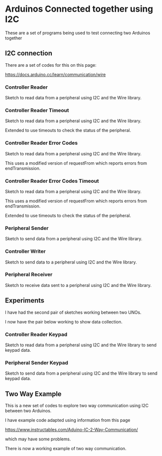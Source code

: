 # Arduinos Connected together using I2C

These are a set of programs being used to test connecting two Arduinos together

## I2C connection

There are a set of codes for this on this page:

https://docs.arduino.cc/learn/communication/wire

### Controller Reader

Sketch to read data from a peripheral using I2C and the Wire library.

### Controller Reader Timeout

Sketch to read data from a peripheral using I2C and the Wire library.

Extended to use timeouts to check the status of the peripheral.

### Controller Reader Error Codes

Sketch to read data from a peripheral using I2C and the Wire library.

This uses a modified version of requestFrom which reports errors from endTransmission.

### Controller Reader Error Codes Timeout

Sketch to read data from a peripheral using I2C and the Wire library.

This uses a modified version of requestFrom which reports errors from endTransmission.

Extended to use timeouts to check the status of the peripheral.

### Peripheral Sender

Sketch to send data from a peripheral using I2C and the Wire library.

### Controller Writer

Sketch to send data to a peripheral using I2C and the Wire library.

### Peripheral Receiver

Sketch to receive data sent to a peripheral using I2C and the Wire library.

## Experiments

I have had the second pair of sketches working between two UNOs.

I now have the pair below working to show data collection.

### Controller Reader Keypad

Sketch to read data from a peripheral using I2C and the Wire library to send keypad data.

### Peripheral Sender Keypad

Sketch to send data from a peripheral using I2C and the Wire library to send keypad data.

## Two Way Example

This is a new set of codes to explore two way communication using I2C between two Arduinos.

I have example code adapted using information from this page

https://www.instructables.com/Aduino-IC-2-Way-Communication/

which may have some problems.

There is now a working example of two way communication.
